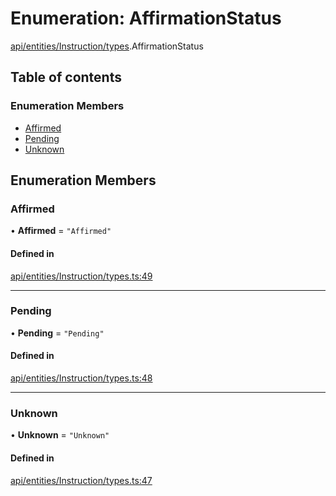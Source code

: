 # Enumeration: AffirmationStatus

[api/entities/Instruction/types](../wiki/api.entities.Instruction.types).AffirmationStatus

## Table of contents

### Enumeration Members

- [Affirmed](../wiki/api.entities.Instruction.types.AffirmationStatus#affirmed)
- [Pending](../wiki/api.entities.Instruction.types.AffirmationStatus#pending)
- [Unknown](../wiki/api.entities.Instruction.types.AffirmationStatus#unknown)

## Enumeration Members

### Affirmed

• **Affirmed** = ``"Affirmed"``

#### Defined in

[api/entities/Instruction/types.ts:49](https://github.com/PolymathNetwork/polymesh-sdk/blob/c37bc05d/src/api/entities/Instruction/types.ts#L49)

___

### Pending

• **Pending** = ``"Pending"``

#### Defined in

[api/entities/Instruction/types.ts:48](https://github.com/PolymathNetwork/polymesh-sdk/blob/c37bc05d/src/api/entities/Instruction/types.ts#L48)

___

### Unknown

• **Unknown** = ``"Unknown"``

#### Defined in

[api/entities/Instruction/types.ts:47](https://github.com/PolymathNetwork/polymesh-sdk/blob/c37bc05d/src/api/entities/Instruction/types.ts#L47)
